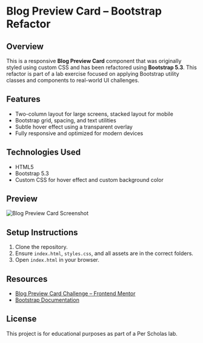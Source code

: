 # Blog Preview Card – Bootstrap Refactor

## Overview
This is a responsive **Blog Preview Card** component that was originally styled using custom CSS and has been refactored using **Bootstrap 5.3**. This refactor is part of a lab exercise focused on applying Bootstrap utility classes and components to real-world UI challenges.

## Features
- Two-column layout for large screens, stacked layout for mobile
- Bootstrap grid, spacing, and text utilities
- Subtle hover effect using a transparent overlay
- Fully responsive and optimized for modern devices

## Technologies Used
- HTML5
- Bootstrap 5.3
- Custom CSS for hover effect and custom background color

## Preview
![Blog Preview Card Screenshot](design/desktop-design.jpg)

## Setup Instructions
1. Clone the repository.
2. Ensure `index.html`, `styles.css`, and all assets are in the correct folders.
3. Open `index.html` in your browser.

## Resources
- [Blog Preview Card Challenge – Frontend Mentor](https://www.frontendmentor.io/challenges/blog-preview-card-ckPaj01dL)
- [Bootstrap Documentation](https://getbootstrap.com/)

## License
This project is for educational purposes as part of a Per Scholas lab.